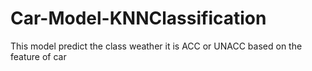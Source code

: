 # Car-Model-KNNClassification
This model predict the class weather it is ACC or UNACC based on the feature of car
